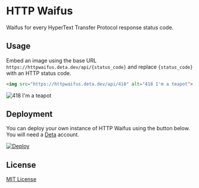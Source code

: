 # HTTP Waifus

Waifus for every HyperText Transfer Protocol response status code.

## Usage

Embed an image using the base URL `https://httpwaifus.deta.dev/api/{status_code}`
and replace `{status_code}` with an HTTP status code.

```html
<img src="https://httpwaifus.deta.dev/api/418" alt="418 I'm a teapot">
```

![418 I'm a teapot](https://httpwaifus.deta.dev/api/418)

## Deployment

You can deploy your own instance of HTTP Waifus using the button below. You will need a [Deta](https://www.deta.sh/) account.

[![Deploy](https://button.deta.dev/1/svg)](https://go.deta.dev/deploy?repo=https://github.com/LemonPi314/http-waifus)

## License

[MIT License](license.txt)
